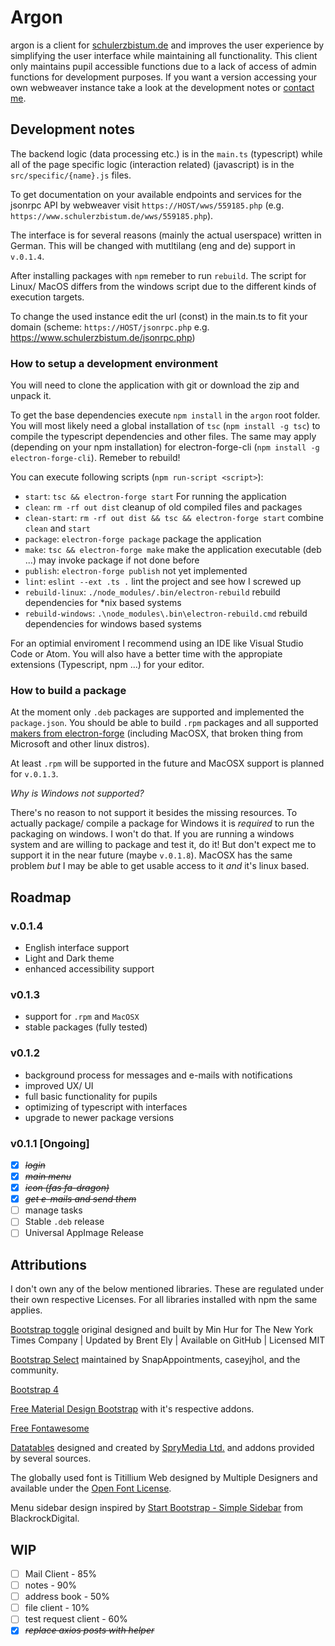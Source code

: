 # Argon

argon is a client for [schulerzbistum.de](https://www.schulerzbistum.de) and improves the user experience by simplifying the user interface while maintaining all functionality. This client only maintains pupil accessible functions due to a lack of access of admin functions for development purposes. If you want a version accessing your own webweaver instance take a look at the development notes or [contact me](https://sinclair.gq/pages/contact.html).

## Development notes

The backend logic (data processing etc.) is in the `main.ts` (typescript) while all of the page specific logic (interaction related) (javascript) is in the `src/specific/{name}.js` files.

To get documentation on your available endpoints and services for the jsonrpc API by webweaver visit `https://HOST/wws/559185.php` (e.g. `https://www.schulerzbistum.de/wws/559185.php`).

The interface is for several reasons (mainly the actual userspace) written in German. This will be changed with mutltilang (eng and de) support in `v.0.1.4`.

After installing packages with `npm` remeber to run `rebuild`. The script for Linux/ MacOS differs from the windows script due to the different kinds of execution targets.

To change the used instance edit the url (const) in the main.ts to fit your domain (scheme: `https://HOST/jsonrpc.php` e.g. <https://www.schulerzbistum.de/jsonrpc.php>)

### How to setup a development environment

You will need to clone the application with git or download the zip and unpack it.

To get the base dependencies execute `npm install` in the `argon` root folder. You will most likely need a global installation of `tsc` (`npm install -g tsc`) to compile the typescript dependencies and other files. The same may apply (depending on your npm installation) for electron-forge-cli (`npm install -g electron-forge-cli`). Remeber to rebuild!

You can execute following scripts (`npm run-script <script>`):

- `start`: `tsc && electron-forge start` For running the application
- `clean`: `rm -rf out dist` cleanup of old compiled files and packages
- `clean-start`: `rm -rf out dist && tsc && electron-forge start` combine `clean` and `start`
- `package`: `electron-forge package` package the application
- `make`: `tsc && electron-forge make` make the application executable (deb ...) may invoke package if not done before
- `publish`: `electron-forge publish` not yet implemented
- `lint`: `eslint --ext .ts .` lint the project and see how I screwed up
- `rebuild-linux`: `./node_modules/.bin/electron-rebuild` rebuild dependencies for *nix based systems
- `rebuild-windows`: `.\node_modules\.bin\electron-rebuild.cmd` rebuild dependencies for windows based systems

For an optimial enviroment I recommend using an IDE like Visual Studio Code or Atom. You will also have a better time with the appropiate extensions (Typescript, npm ...) for your editor.

### How to build a package

At the moment only `.deb` packages are supported and implemented the `package.json`. You should be able to build `.rpm` packages and all supported [makers from electron-forge]() (including MacOSX, that broken thing from Microsoft and other linux distros).

At least `.rpm` will be supported in the future and MacOSX support is planned for `v.0.1.3`.

_Why is Windows not supported?_

There's no reason to not support it besides the missing resources. To actually package/ compile a package for Windows it is _required_ to run the packaging on windows. I won't do that. If you are running a windows system and are willing to package and test it, do it! But don't expect me to support it in the near future (maybe `v.0.1.8`). MacOSX has the same problem _but_ I may be able to get usable access to it _and_ it's linux based.

## Roadmap

### v.0.1.4

- English interface support
- Light and Dark theme
- enhanced accessibility support

### v0.1.3

- support for `.rpm` and `MacOSX`
- stable packages (fully tested)

### v0.1.2

- background process for messages and e-mails with notifications
- improved UX/ UI
- full basic functionality for pupils
- optimizing of typescript with interfaces
- upgrade to newer package versions

### v0.1.1 [Ongoing]

- [X] ~~*login*~~
- [X] ~~*main menu*~~
- [X] ~~*icon (fas fa-dragon)*~~
- [X] ~~*get e-mails and send them*~~
- [ ] manage tasks
- [ ] Stable `.deb` release
- [ ] Universal AppImage Release

## Attributions

I don't own any of the below mentioned libraries. These are regulated under their own respective Licenses. For all libraries installed with npm the same applies.

[Bootstrap toggle](https://gitbrent.github.io/bootstrap4-toggle/) original designed and built by Min Hur for The New York Times Company | Updated by Brent Ely | Available on GitHub | Licensed MIT

[Bootstrap Select](https://developer.snapappointments.com/bootstrap-select/) maintained by SnapAppointments, caseyjhol, and the community.

[Bootstrap 4](https://getbootstrap.com/) 

[Free Material Design Bootstrap](https://mdbootstrap.com/) with it's respective addons.

[Free Fontawesome](https://fontawesome.com/)

[Datatables](https://datatables.net/) designed and created by [SpryMedia Ltd.](https://sprymedia.co.uk/) and addons provided by several sources.

The globally used font is Titillium Web designed by Multiple Designers and available under the [Open Font License](https://scripts.sil.org/cms/scripts/page.php?site_id=nrsi&id=OFL).

Menu sidebar design inspired by [Start Bootstrap - Simple Sidebar](https://github.com/BlackrockDigital/startbootstrap-simple-sidebar) from BlackrockDigital.

## WIP

- [ ] Mail Client - 85%
- [ ] notes - 90%
- [ ] address book - 50%
- [ ] file client - 10%
- [ ] test request client - 60%
- [X] ~~*replace axios posts with helper*~~
